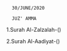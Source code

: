       30/JUNE/2020
      
      JUZ' AMMA
      
      
 1.Surah Al-Zalzalah-()
 
 2.Surah Al-Aadiyat-()
